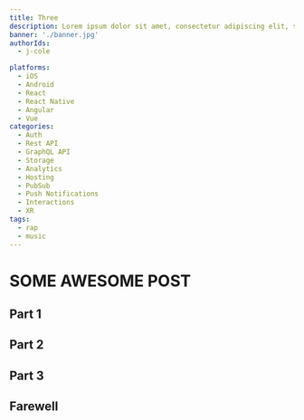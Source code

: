 ```yaml
---
title: Three
description: Lorem ipsum dolor sit amet, consectetur adipiscing elit, sed do eiusmod tempor incididunt ut labore et dolore magna aliqua. Ut enim ad minim veniam, quis nostrud exercitation ullamco laboris nisi ut aliquip ex ea commodo consequat.
banner: './banner.jpg'
authorIds:
  - j-cole

platforms:
  - iOS
  - Android
  - React
  - React Native
  - Angular
  - Vue
categories:
  - Auth
  - Rest API
  - GraphQL API
  - Storage
  - Analytics
  - Hosting
  - PubSub
  - Push Notifications
  - Interactions
  - XR
tags:
  - rap
  - music
---
```


# SOME AWESOME POST

## Part 1

## Part 2

## Part 3

## Farewell
